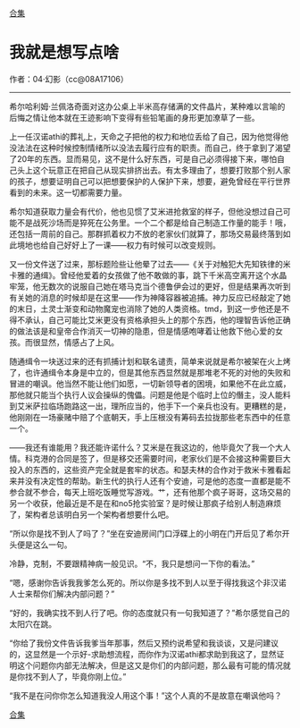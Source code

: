 [合集](../同人目录.md)

# 我就是想写点啥

作者：04·幻影（cc@08A17106）

----------

希尔哈利姆·兰佩洛奇面对这办公桌上半米高存储满的文件晶片，某种难以言喻的后悔之情让他本就在王迹影响下变得有些铅笔画的身形更加潦草了一些。

上一任汉诺athi的葬礼上，天命之子把他的权力和地位丢给了自己，因为他觉得他没法法在这种时候控制情绪所以没法去履行应有的职责。而自己，终于拿到了渴望了20年的东西。显而易见，这不是什么好东西，可是自己必须得接下来，哪怕自己头上这个玩意正在把自己从现实排挤出去。有太多理由了，想要打败那个别人家的孩子，想要证明自己可以把想要保护的人保护下来，想要，避免曾经在平行世界看到的未来。这一切都需要力量。

希尔知道获取力量会有代价，他也见惯了艾米进抢救室的样子，但他没想过自己可能不是战死沙场而是猝死在公务里。一个二个都是给自己制造工作量的能手！哦，还包括一周前的自己。那群抓着权力不放的老家伙们就算了，那场交易最终落到如此境地也给自己好好上了一课——权力有时候可以改变规则。

又一份文件送了过来，那标题险些让他晕了过去——《关于对触犯大先知铁律的米卡雅的通缉》。曾经他爱着的女孩做了他不敢做的事，跳下千米高空离开这个水晶牢笼，他无数次的说服自己她在塔马克当个德鲁伊会过的更好，但是结果再次听到有关她的消息的时候却是在这里——作为神降容器被追捕。神力反应已经敲定了她的末日，土灵士渐变和动物魔宠也消除了她的人类资格。tmd，到这一步他还是不得不承认，自己可能比艾米更没有资格承担头上的那个东西，他的理智告诉他正确的做法该是和皇帝合作消灭一切神的隐患，但是情感咆哮着让他救下他心爱的女孩。而很显然，情感占了上风。

随通缉令一块送过来的还有抓捕计划和联名谴责，简单来说就是希尔被架在火上烤了，也许通缉令本身是中立的，但是其他东西显然就是那堆老不死的对他的失败和冒进的嘲讽。他当然不能让他们如愿，一切新领导者的困境，如果他不在此立威，那他就只能当个执行人议会操纵的傀儡。问题是他是个临时上位的僭主，没人能料到艾米萨拉临场跑路这一出，理所应当的，他手下一个亲兵也没有。更糟糕的是，他刚刚在一场豪赌中赔了个底朝天，手上压根没有筹码去拉拢那些老东西中的任意一个。

——我还有谁能用？我还能许诺什么？艾米是在我这边的，他毕竟欠了我一个大人情。科克港的合同是签了，但是移交还需要时间，老家伙们是不会接这种需要巨大投入的东西的，这些资产完全就是套牢的状态。和瑟夫林的合作对于救米卡雅看起来并没有决定性的帮助。新生代的执行人还有个安迪，可是他的态度一直都是能不参合就不参合，每天上班吃饭睡觉写游戏。艹，还有他那个疯子哥哥，这场交易的另一个收获，他最近是不是在和no5抢实验室？是时候让那疯子给别人制造麻烦了，架构者总该明白另一个架构者想要什么吧。

“所以你是找不到人了吗了？”坐在安迪房间门口浮碟上的小明在门开后见了希尔开头便是这么一句。

冷静，克制，不要跟精神病一般见识。“不，我只是想问一下你的看法。”

“嗯，感谢你告诉我我爹怎么死的。所以你是多找不到人以至于得找我这个非汉诺人士来帮你们解决内部问题？”

“好的，我确实找不到人行了吧。你的态度就只有一句我知道了？”希尔感觉自己的太阳穴在跳。

“你给了我份文件告诉我爹当年那事，然后又预约说希望和我谈谈，又是问建议的，这显然是一个示好-求助想流程，而你作为汉诺athi都求助到我这了，显然证明这个问题你内部无法解决，但是这又是你们的内部问题，那么最有可能的情况就是你找不到人了，毕竟你刚上位。”

“我不是在问你你怎么知道我没人用这个事！”这个人真的不是故意在嘲讽他吗？

[合集](../同人目录.md)
